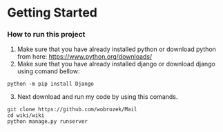 # Getting Started
### How to run this project 
1. Make sure that you have already installed python or download python from here: https://www.python.org/downloads/
2. Make sure that you have already installed django or download django using comand bellow:
```console
python -m pip install Django
```
3. Next download and run my code by using this comands.
```console
git clone https://github.com/wobrozek/Mail 
cd wiki/wiki
python manage.py runserver
```